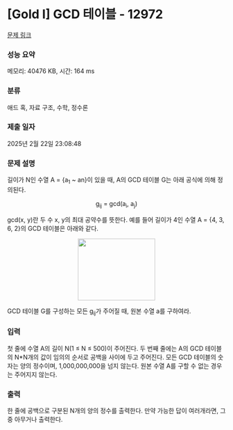 # [Gold I] GCD 테이블 - 12972 

[문제 링크](https://www.acmicpc.net/problem/12972) 

### 성능 요약

메모리: 40476 KB, 시간: 164 ms

### 분류

애드 혹, 자료 구조, 수학, 정수론

### 제출 일자

2025년 2월 22일 23:08:48

### 문제 설명

<p>길이가 N인 수열 A = {a<sub>1</sub> ~ an}이 있을 때, A의 GCD 테이블 G는 아래 공식에 의해 정의된다.</p>

<p style="text-align:center">g<sub>ij</sub> = gcd(a<sub>i</sub>, a<sub>j</sub>)</p>

<p>gcd(x, y)란 두 수 x, y의 최대 공약수를 뜻한다. 예를 들어 길이가 4인 수열 A = {4, 3, 6, 2}의 GCD 테이블은 아래와 같다.</p>

<p style="text-align:center"><img alt="" src="https://onlinejudgeimages.s3-ap-northeast-1.amazonaws.com/problem/12972/1.png" style="height:142px; width:178px"></p>

<p>GCD 테이블 G를 구성하는 모든 g<sub>ij</sub>가 주어질 때, 원본 수열 a를 구하여라.</p>

### 입력 

 <p>첫 줄에 수열 A의 길이 N(1 ≤ N ≤ 500)이 주어진다. 두 번째 줄에는 A의 GCD 테이블의 N*N개의 값이 임의의 순서로 공백을 사이에 두고 주어진다. 모든 GCD 테이블의 숫자는 양의 정수이며, 1,000,000,000을 넘지 않는다. 원본 수열 A를 구할 수 없는 경우는 주어지지 않는다.</p>

### 출력 

 <p>한 줄에 공백으로 구분된 N개의 양의 정수를 출력한다. 만약 가능한 답이 여러개라면, 그 중 아무거나 출력한다.</p>

